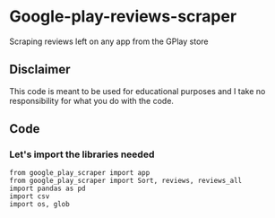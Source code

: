 # Google-play-reviews-scraper
Scraping reviews left on any app from the GPlay store

## Disclaimer
This code is meant to be used for educational purposes and I take no responsibility for what you do with the code.

## Code
### Let's import the libraries needed

```
from google_play_scraper import app
from google_play_scraper import Sort, reviews, reviews_all
import pandas as pd
import csv
import os, glob
```
